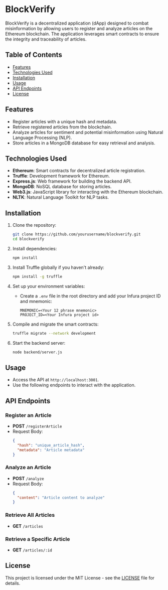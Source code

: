 # BlockVerify

BlockVerify is a decentralized application (dApp) designed to combat misinformation by allowing users to register and analyze articles on the Ethereum blockchain. The application leverages smart contracts to ensure the integrity and traceability of articles.

## Table of Contents

- [Features](#features)
- [Technologies Used](#technologies-used)
- [Installation](#installation)
- [Usage](#usage)
- [API Endpoints](#api-endpoints)
- [License](#license)

## Features

- Register articles with a unique hash and metadata.
- Retrieve registered articles from the blockchain.
- Analyze articles for sentiment and potential misinformation using Natural Language Processing (NLP).
- Store articles in a MongoDB database for easy retrieval and analysis.

## Technologies Used

- **Ethereum**: Smart contracts for decentralized article registration.
- **Truffle**: Development framework for Ethereum.
- **Express.js**: Web framework for building the backend API.
- **MongoDB**: NoSQL database for storing articles.
- **Web3.js**: JavaScript library for interacting with the Ethereum blockchain.
- **NLTK**: Natural Language Toolkit for NLP tasks.

## Installation

1. Clone the repository:
   ```bash
   git clone https://github.com/yourusername/blockverify.git
   cd blockverify
   ```

2. Install dependencies:
   ```bash
   npm install
   ```

3. Install Truffle globally if you haven't already:
   ```bash
   npm install -g truffle
   ```

4. Set up your environment variables:
   - Create a `.env` file in the root directory and add your Infura project ID and mnemonic:
     ```
     MNEMONIC=<Your 12 phrase mnemonic>
     PROJECT_ID=<Your Infura project id>
     ```

5. Compile and migrate the smart contracts:
   ```bash
   truffle migrate --network development
   ```

6. Start the backend server:
   ```bash
   node backend/server.js
   ```

## Usage

- Access the API at `http://localhost:3001`.
- Use the following endpoints to interact with the application.

## API Endpoints

### Register an Article

- **POST** `/registerArticle`
- Request Body:
  ```json
  {
    "hash": "unique_article_hash",
    "metadata": "Article metadata"
  }
  ```

### Analyze an Article

- **POST** `/analyze`
- Request Body:
  ```json
  {
    "content": "Article content to analyze"
  }
  ```

### Retrieve All Articles

- **GET** `/articles`

### Retrieve a Specific Article

- **GET** `/articles/:id`

## License

This project is licensed under the MIT License - see the [LICENSE](LICENSE) file for details.
